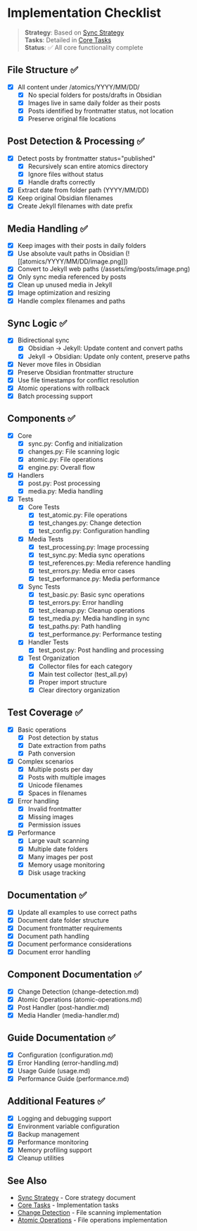 # Implementation Checklist

> **Strategy**: Based on [Sync Strategy](../sync-strategy.md)  
> **Tasks**: Detailed in [Core Tasks](core-tasks.md)  
> **Status**: ✅ All core functionality complete

## File Structure ✅
- [x] All content under /atomics/YYYY/MM/DD/
  - [x] No special folders for posts/drafts in Obsidian
  - [x] Images live in same daily folder as their posts
  - [x] Posts identified by frontmatter status, not location
  - [x] Preserve original file locations

## Post Detection & Processing ✅
- [x] Detect posts by frontmatter status="published"
  - [x] Recursively scan entire atomics directory
  - [x] Ignore files without status
  - [x] Handle drafts correctly
- [x] Extract date from folder path (YYYY/MM/DD)
- [x] Keep original Obsidian filenames
- [x] Create Jekyll filenames with date prefix

## Media Handling ✅
- [x] Keep images with their posts in daily folders
- [x] Use absolute vault paths in Obsidian (![[atomics/YYYY/MM/DD/image.png]])
- [x] Convert to Jekyll web paths (/assets/img/posts/image.png)
- [x] Only sync media referenced by posts
- [x] Clean up unused media in Jekyll
- [x] Image optimization and resizing
- [x] Handle complex filenames and paths

## Sync Logic ✅
- [x] Bidirectional sync
  - [x] Obsidian → Jekyll: Update content and convert paths
  - [x] Jekyll → Obsidian: Update only content, preserve paths
- [x] Never move files in Obsidian
- [x] Preserve Obsidian frontmatter structure
- [x] Use file timestamps for conflict resolution
- [x] Atomic operations with rollback
- [x] Batch processing support

## Components ✅
- [x] Core
  - [x] sync.py: Config and initialization
  - [x] changes.py: File scanning logic
  - [x] atomic.py: File operations
  - [x] engine.py: Overall flow
- [x] Handlers
  - [x] post.py: Post processing
  - [x] media.py: Media handling
- [x] Tests
  - [x] Core Tests
    - [x] test_atomic.py: File operations
    - [x] test_changes.py: Change detection
    - [x] test_config.py: Configuration handling
  - [x] Media Tests
    - [x] test_processing.py: Image processing
    - [x] test_sync.py: Media sync operations
    - [x] test_references.py: Media reference handling
    - [x] test_errors.py: Media error cases
    - [x] test_performance.py: Media performance
  - [x] Sync Tests
    - [x] test_basic.py: Basic sync operations
    - [x] test_errors.py: Error handling
    - [x] test_cleanup.py: Cleanup operations
    - [x] test_media.py: Media handling in sync
    - [x] test_paths.py: Path handling
    - [x] test_performance.py: Performance testing
  - [x] Handler Tests
    - [x] test_post.py: Post handling and processing
  - [x] Test Organization
    - [x] Collector files for each category
    - [x] Main test collector (test_all.py)
    - [x] Proper import structure
    - [x] Clear directory organization

## Test Coverage ✅
- [x] Basic operations
  - [x] Post detection by status
  - [x] Date extraction from paths
  - [x] Path conversion
- [x] Complex scenarios
  - [x] Multiple posts per day
  - [x] Posts with multiple images
  - [x] Unicode filenames
  - [x] Spaces in filenames
- [x] Error handling
  - [x] Invalid frontmatter
  - [x] Missing images
  - [x] Permission issues
- [x] Performance
  - [x] Large vault scanning
  - [x] Multiple date folders
  - [x] Many images per post
  - [x] Memory usage monitoring
  - [x] Disk usage tracking

## Documentation ✅
- [x] Update all examples to use correct paths
- [x] Document date folder structure
- [x] Document frontmatter requirements
- [x] Document path handling
- [x] Document performance considerations
- [x] Document error handling

## Component Documentation ✅
- [x] Change Detection (change-detection.md)
- [x] Atomic Operations (atomic-operations.md)
- [x] Post Handler (post-handler.md)
- [x] Media Handler (media-handler.md)

## Guide Documentation ✅
- [x] Configuration (configuration.md)
- [x] Error Handling (error-handling.md)
- [x] Usage Guide (usage.md)
- [x] Performance Guide (performance.md)

## Additional Features ✅
- [x] Logging and debugging support
- [x] Environment variable configuration
- [x] Backup management
- [x] Performance monitoring
- [x] Memory profiling support
- [x] Cleanup utilities

## See Also
- [Sync Strategy](../sync-strategy.md) - Core strategy document
- [Core Tasks](core-tasks.md) - Implementation tasks
- [Change Detection](../../components/change-detection.md) - File scanning implementation
- [Atomic Operations](../../components/atomic-operations.md) - File operations implementation